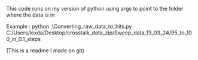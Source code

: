 This code runs on my version of python using args to point to the folder where the data is in 

Example : 
python .\Converting_raw_data_to_hits.py  C:/Users/lexda/Desktop/crosstalk_data_zip/Sweep_data_13_03_24/95_to_100_in_0.1_steps




(This is a readme I made on git)

